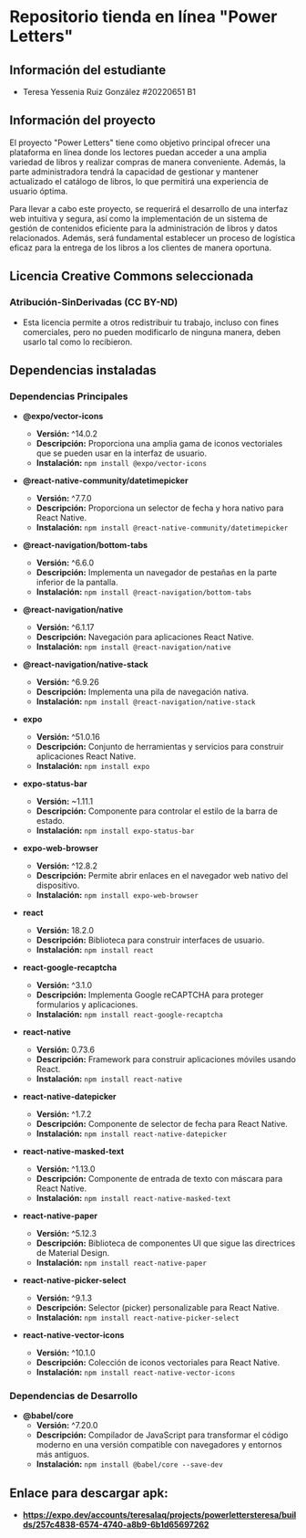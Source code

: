 ﻿# Repositorio tienda en línea "Power Letters"

## Información del estudiante
* Teresa Yessenia Ruiz González #20220651 B1

## Información del proyecto
El proyecto "Power Letters" tiene como objetivo principal ofrecer una plataforma en línea donde los lectores puedan acceder a una amplia variedad de libros y realizar compras de manera conveniente. Además, la parte administradora tendrá la capacidad de gestionar y mantener actualizado el catálogo de libros, lo que permitirá una experiencia de usuario óptima.

Para llevar a cabo este proyecto, se requerirá el desarrollo de una interfaz web intuitiva y segura, así como la implementación de un sistema de gestión de contenidos eficiente para la administración de libros y datos relacionados. Además, será fundamental establecer un proceso de logística eficaz para la entrega de los libros a los clientes de manera oportuna.

## Licencia Creative Commons seleccionada
### Atribución-SinDerivadas (CC BY-ND)
* Esta licencia permite a otros redistribuir tu trabajo, incluso con fines comerciales, pero no pueden modificarlo de ninguna manera, deben usarlo tal como lo recibieron.

## Dependencias instaladas

### Dependencias Principales
- **@expo/vector-icons**
  - **Versión:** ^14.0.2
  - **Descripción:** Proporciona una amplia gama de iconos vectoriales que se pueden usar en la interfaz de usuario.
  - **Instalación:** `npm install @expo/vector-icons`

- **@react-native-community/datetimepicker**
  - **Versión:** ^7.7.0
  - **Descripción:** Proporciona un selector de fecha y hora nativo para React Native.
  - **Instalación:** `npm install @react-native-community/datetimepicker`

- **@react-navigation/bottom-tabs**
  - **Versión:** ^6.6.0
  - **Descripción:** Implementa un navegador de pestañas en la parte inferior de la pantalla.
  - **Instalación:** `npm install @react-navigation/bottom-tabs`

- **@react-navigation/native**
  - **Versión:** ^6.1.17
  - **Descripción:** Navegación para aplicaciones React Native.
  - **Instalación:** `npm install @react-navigation/native`

- **@react-navigation/native-stack**
  - **Versión:** ^6.9.26
  - **Descripción:** Implementa una pila de navegación nativa.
  - **Instalación:** `npm install @react-navigation/native-stack`

- **expo**
  - **Versión:** ^51.0.16
  - **Descripción:** Conjunto de herramientas y servicios para construir aplicaciones React Native.
  - **Instalación:** `npm install expo`

- **expo-status-bar**
  - **Versión:** ~1.11.1
  - **Descripción:** Componente para controlar el estilo de la barra de estado.
  - **Instalación:** `npm install expo-status-bar`

- **expo-web-browser**
  - **Versión:** ^12.8.2
  - **Descripción:** Permite abrir enlaces en el navegador web nativo del dispositivo.
  - **Instalación:** `npm install expo-web-browser`

- **react**
  - **Versión:** 18.2.0
  - **Descripción:** Biblioteca para construir interfaces de usuario.
  - **Instalación:** `npm install react`

- **react-google-recaptcha**
  - **Versión:** ^3.1.0
  - **Descripción:** Implementa Google reCAPTCHA para proteger formularios y aplicaciones.
  - **Instalación:** `npm install react-google-recaptcha`

- **react-native**
  - **Versión:** 0.73.6
  - **Descripción:** Framework para construir aplicaciones móviles usando React.
  - **Instalación:** `npm install react-native`

- **react-native-datepicker**
  - **Versión:** ^1.7.2
  - **Descripción:** Componente de selector de fecha para React Native.
  - **Instalación:** `npm install react-native-datepicker`

- **react-native-masked-text**
  - **Versión:** ^1.13.0
  - **Descripción:** Componente de entrada de texto con máscara para React Native.
  - **Instalación:** `npm install react-native-masked-text`

- **react-native-paper**
  - **Versión:** ^5.12.3
  - **Descripción:** Biblioteca de componentes UI que sigue las directrices de Material Design.
  - **Instalación:** `npm install react-native-paper`

- **react-native-picker-select**
  - **Versión:** ^9.1.3
  - **Descripción:** Selector (picker) personalizable para React Native.
  - **Instalación:** `npm install react-native-picker-select`

- **react-native-vector-icons**
  - **Versión:** ^10.1.0
  - **Descripción:** Colección de iconos vectoriales para React Native.
  - **Instalación:** `npm install react-native-vector-icons`

### Dependencias de Desarrollo
- **@babel/core**
  - **Versión:** ^7.20.0
  - **Descripción:** Compilador de JavaScript para transformar el código moderno en una versión compatible con navegadores y entornos más antiguos.
  - **Instalación:** `npm install @babel/core --save-dev`

## Enlace para descargar apk:
- **https://expo.dev/accounts/teresalaq/projects/powerlettersteresa/builds/257c4838-6574-4740-a8b9-6b1d65697262**

